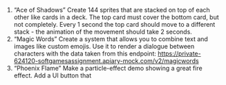 1. “Ace of Shadows” Create 144 sprites that are stacked on top of each other like cards in a deck. The top card must cover the bottom card, but not completely. Every 1 second the top card should move to a different stack - the animation of the movement should take 2 seconds.
2. “Magic Words” Create a system that allows you to combine text and images like custom emojis. Use it to render a dialogue between characters with the data taken from this endpoint: https://private-624120-softgamesassignment.apiary-mock.com/v2/magicwords
3. “Phoenix Flame” Make a particle-effect demo showing a great fire effect. Add a UI button that
